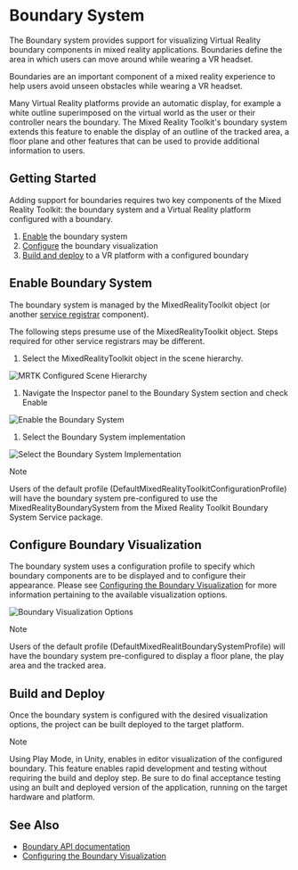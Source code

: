 # Boundary System

The Boundary system provides support for visualizing Virtual Reality boundary components in
mixed reality applications. Boundaries define the area in which users can move around 
while wearing a VR headset.

Boundaries are an important component of a mixed reality experience to help users avoid unseen 
obstacles while wearing a VR headset.

Many Virtual Reality platforms provide an automatic display, for example a white outline 
superimposed on the virtual world as the user or their controller nears the boundary. The
Mixed Reality Toolkit's boundary system extends this feature to enable the display of an 
outline of the tracked area, a floor plane and other features that can be used to provide
additional information to users. 

## Getting Started

Adding support for boundaries requires two key components of the Mixed Reality Toolkit: the 
boundary system and a Virtual Reality platform configured with a boundary.

1. [Enable](#enable-boundary-system) the boundary system
2. [Configure](#configure-boundary-visualization) the boundary visualization
3. [Build and deploy](#build-and-deploy) to a VR platform with a configured boundary

## Enable Boundary System

The boundary system is managed by the MixedRealityToolkit object (or another [service registrar](xref:Microsoft.MixedReality.Toolkit.IMixedRealityServiceRegistrar) component).

The following steps presume use of the MixedRealityToolkit object. Steps required for other service registrars may be different.

1. Select the MixedRealityToolkit object in the scene hierarchy.

![MRTK Configured Scene Hierarchy](../../Documentation/Images/MRTK_ConfiguredHierarchy.png)

1. Navigate the Inspector panel to the Boundary System section and check Enable

![Enable the Boundary System](../../Documentation/Images/Boundary/MRTKConfig_Boundary.png)

1. Select the Boundary System implementation

![Select the Boundary System Implementation](../../Documentation/Images/Boundary/BoundarySelectSystemType.png)

> [!NOTE]
> Users of the default profile (DefaultMixedRealityToolkitConfigurationProfile) will have the boundary system pre-configured to use the MixedRealityBoundarySystem from the Mixed Reality Toolkit Boundary System Service package.

## Configure Boundary Visualization

The boundary system uses a configuration profile to specify which boundary components are to be displayed and to configure their appearance. Please see [Configuring the Boundary Visualization](ConfiguringBoundaryVisualization.md) for more information pertaining to the available visualization options.

![Boundary Visualization Options](../../Documentation/Images/Boundary/BoundaryVisualizationProfile.png)

> [!NOTE]
> Users of the default profile (DefaultMixedRealitBoundarySystemProfile) will have the boundary system pre-configured to display a floor plane, the play area and the tracked area.

## Build and Deploy

Once the boundary system is configured with the desired visualization options, the project can be built deployed to the target platform.

> [!NOTE]
> Using Play Mode, in Unity, enables in editor visualization of the configured boundary. This feature enables rapid development and testing without requiring the build and deploy step. Be sure to do final acceptance testing using an built and deployed version of the application, running on the target hardware and platform.

## See Also

- [Boundary API documentation](xref:Microsoft.MixedReality.Toolkit.Boundary)
- [Configuring the Boundary Visualization](ConfiguringBoundaryVisualization.md)
